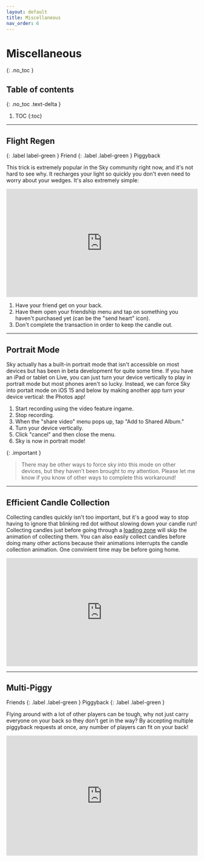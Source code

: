 ```yaml
---
layout: default
title: Miscellaneous
nav_order: 6
---
```


# Miscellaneous
{: .no_toc }

## Table of contents
{: .no_toc .text-delta }

1. TOC
{:toc}

---

## Flight Regen

{: .label label-green }
Friend
{: .label .label-green }
Piggyback

This trick is extremely popular in the Sky community right now, and it's not hard to see why. It recharges your light so quickly you don't even need to worry about your wedges. It's also extremely simple:

<div style="width:100%;height:0px;position:relative;padding-bottom:56.250%;"><iframe src="https://streamable.com/e/v7viz5?loop=0" frameborder="0" width="100%" height="100%" allowfullscreen style="width:100%;height:100%;position:absolute;left:0px;top:0px;overflow:hidden;"></iframe></div>

1. Have your friend get on your back.
2. Have them open your friendship menu and tap on something you haven't purchased yet (can be the "send heart" icon).
3. Don't complete the transaction in order to keep the candle out.

---

## Portrait Mode

Sky actually has a built-in portrait mode that isn't accessible on most devices but has been in beta development for quite some time. If you have an iPad or tablet on Live, you can just turn your device vertically to play in portrait mode but most phones aren't so lucky. Instead, we can force Sky into portait mode on iOS 15 and below by making another app turn your device vertical: the Photos app!

1. Start recording using the video feature ingame.
2. Stop recording.
3. When the "share video" menu pops up, tap "Add to Shared Album."
4. Turn your device vertically.
5. Click "cancel" and then close the menu.
6. Sky is now in portrait mode!

{: .important }
> There may be other ways to force sky into this mode on other devices, but they haven't been brought to my attention. Please let me know if you know of other ways to complete this workaround!

---

## Efficient Candle Collection

Collecting candles quickly isn't too important, but it's a good way to stop having to ignore that blinking red dot without slowing down your candle run! Collecting candles just before going through a [loading zone](../terms-and-methods/#reset-walls-and-loading-zones) will skip the animation of collecting them. You can also easily collect candles before doing many other actions because their animations interrupts the candle collection animation. One convinient time may be before going home.

<div style="width:100%;height:0px;position:relative;padding-bottom:56.250%;"><iframe src="https://streamable.com/e/bbnoq2?loop=0" frameborder="0" width="100%" height="100%" allowfullscreen style="width:100%;height:100%;position:absolute;left:0px;top:0px;overflow:hidden;"></iframe></div>

---

## Multi-Piggy

Friends
{: .label .label-green }
Piggyback
{: .label .label-green }

Flying around with a lot of other players can be tough, why not just carry everyone on your back so they don't get in the way? By accepting multiple piggyback requests at once, any number of players can fit on your back!

<div style="width:100%;height:0px;position:relative;padding-bottom:62.500%;"><iframe src="https://streamable.com/e/w32k44?loop=0" frameborder="0" width="100%" height="100%" allowfullscreen style="width:100%;height:100%;position:absolute;left:0px;top:0px;overflow:hidden;"></iframe></div>